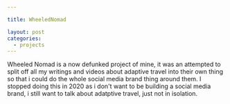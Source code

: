 ```yaml
---

title: WheeledNomad

layout: post
categories: 
  - projects
---
```


Wheeled Nomad is a now defunked project of mine, it was an attempted to split off all my writings and videos about adaptive travel into their own thing so that i could do the whole social media brand thing around them. I stopped doing this in 2020 as i don't want to be building a social media brand, i still want to talk about adatptive travel, just not in isolation.